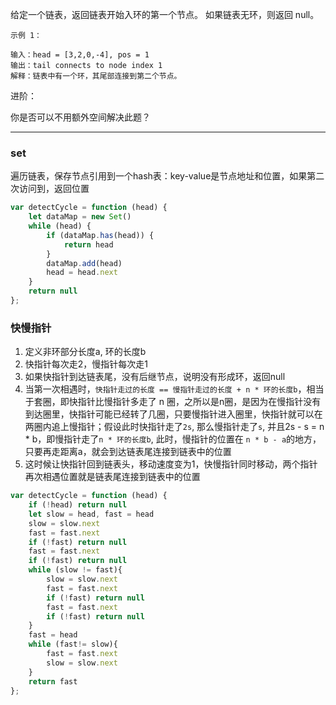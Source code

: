 给定一个链表，返回链表开始入环的第一个节点。 如果链表无环，则返回 null。

```case
示例 1：

输入：head = [3,2,0,-4], pos = 1
输出：tail connects to node index 1
解释：链表中有一个环，其尾部连接到第二个节点。
```

进阶：

你是否可以不用额外空间解决此题？

---

### set

遍历链表，保存节点引用到一个hash表：key-value是节点地址和位置，如果第二次访问到，返回位置

```javascript
var detectCycle = function (head) {
    let dataMap = new Set()
    while (head) {
        if (dataMap.has(head)) {
            return head
        }
        dataMap.add(head)
        head = head.next
    }
    return null
};
```

### 快慢指针

1. 定义非环部分长度a, 环的长度b
2. 快指针每次走2，慢指针每次走1
3. 如果快指针到达链表尾，没有后继节点，说明没有形成环，返回null
4. 当第一次相遇时，`快指针走过的长度 == 慢指针走过的长度 + n * 环的长度b`，相当于套圈，即快指针比慢指针多走了 n 圈，之所以是n圈，是因为在慢指针没有到达圈里，快指针可能已经转了几圈，只要慢指针进入圈里，快指针就可以在两圈内追上慢指针；假设此时快指针走了`2s`, 那么慢指针走了`s`, 并且2s - s = n * b，即慢指针走了`n * 环的长度b`, 此时，慢指针的位置在 `n * b - a`的地方，只要再走距离a，就会到达链表尾连接到链表中的位置
5. 这时候让快指针回到链表头，移动速度变为1，快慢指针同时移动，两个指针再次相遇位置就是链表尾连接到链表中的位置

```javascript
var detectCycle = function (head) {
    if (!head) return null
    let slow = head, fast = head
    slow = slow.next
    fast = fast.next
    if (!fast) return null
    fast = fast.next
    if (!fast) return null
    while (slow != fast){
        slow = slow.next
        fast = fast.next
        if (!fast) return null
        fast = fast.next
        if (!fast) return null
    }
    fast = head
    while (fast!= slow){
        fast = fast.next
        slow = slow.next
    }
    return fast
};
```
